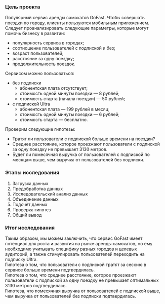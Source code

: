 ### Цель проекта
Популярный сервис аренды самокатов GoFast. Чтобы совершать поездки по городу, клиенты пользуются мобильным приложением.
Следует проанализировать следующие параметры, которые могут помочь бизнесу в развитии:

- популярность сервиса в городах;
- соотношение пользователей с подпиской и без;
- возраст пользователей;
- расстояние за одну поездку;
- продолжительность поездок.

Сервисом можно пользоваться:
- без подписки
    - абонентская плата отсутствует;
    - стоимость одной минуты поездки — 8 рублей;
    - стоимость старта (начала поездки) — 50 рублей;
- с подпиской Ultra
    - абонентская плата — 199 рублей в месяц;
    - стоимость одной минуты поездки — 6 рублей;
    - стоимость старта — бесплатно.

Проверим следующие гипотезы:

- Тратят ли пользователи с подпиской больше времени на поездки?
- Среднее расстояние, которое проезжают пользователи с подпиской за одну поездку не превышает 3130 метров.
- Будет ли помесячная выручка от пользователей с подпиской по месяцам выше, чем выручка от пользователей без подписки.

### Этапы исследования
1. Загрузка данных
2. Предобработка данных
3. Исследовательский анализ данных
4. Объединение данных 
5. Подсчёт данных
6. Проверка гипотез
7. Общий вывод

### Итог исследования
Таким образом, мы можем заключить, что сервис GoFast имеет потенциал для роста и развития на рынке аренды самокатов, но ему необходимо учитывать специфику разных городов и целевых аудиторий, а также стимулировать пользователей переходить на подписку Ultra.  
Гипотеза о том, что пользователи с подпиской тратят за сессию в сервисе больше времени подтвердилась.  
Гипотеза о том, что среднее расстояние, которое проезжают пользователи с подпиской за одну поездку не превышает оптимальных 3130 метров подтвердилась.  
Гипотеза, что помесячная выручка от пользователей с подпиской выше, чем выручка от пользователей без подписки подтвердилась.
